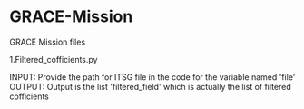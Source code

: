 # GRACE-Mission

GRACE Mission files

1.Filtered_cofficients.py

 INPUT: Provide the path for ITSG file in the code for the variable named 'file'
 OUTPUT: Output is the list 'filtered_field' which is actually the list of filtered cofficients
 
